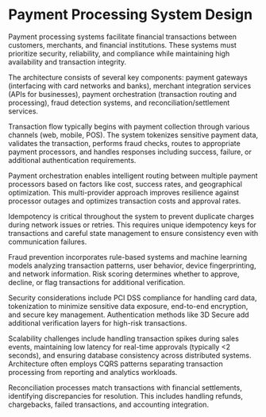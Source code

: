 # Payment Processing System Design

Payment processing systems facilitate financial transactions between customers, merchants, and financial institutions. These systems must prioritize security, reliability, and compliance while maintaining high availability and transaction integrity.

The architecture consists of several key components: payment gateways (interfacing with card networks and banks), merchant integration services (APIs for businesses), payment orchestration (transaction routing and processing), fraud detection systems, and reconciliation/settlement services.

Transaction flow typically begins with payment collection through various channels (web, mobile, POS). The system tokenizes sensitive payment data, validates the transaction, performs fraud checks, routes to appropriate payment processors, and handles responses including success, failure, or additional authentication requirements.

Payment orchestration enables intelligent routing between multiple payment processors based on factors like cost, success rates, and geographical optimization. This multi-provider approach improves resilience against processor outages and optimizes transaction costs and approval rates.

Idempotency is critical throughout the system to prevent duplicate charges during network issues or retries. This requires unique idempotency keys for transactions and careful state management to ensure consistency even with communication failures.

Fraud prevention incorporates rule-based systems and machine learning models analyzing transaction patterns, user behavior, device fingerprinting, and network information. Risk scoring determines whether to approve, decline, or flag transactions for additional verification.

Security considerations include PCI DSS compliance for handling card data, tokenization to minimize sensitive data exposure, end-to-end encryption, and secure key management. Authentication methods like 3D Secure add additional verification layers for high-risk transactions.

Scalability challenges include handling transaction spikes during sales events, maintaining low latency for real-time approvals (typically <2 seconds), and ensuring database consistency across distributed systems. Architecture often employs CQRS patterns separating transaction processing from reporting and analytics workloads.

Reconciliation processes match transactions with financial settlements, identifying discrepancies for resolution. This includes handling refunds, chargebacks, failed transactions, and accounting integration.